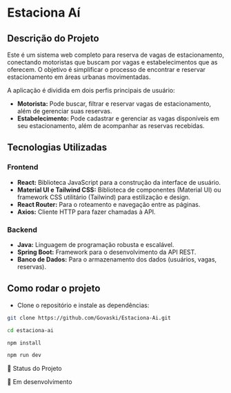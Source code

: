# Estaciona Aí

## Descrição do Projeto

Este é um sistema web completo para reserva de vagas de estacionamento, conectando motoristas que buscam por vagas e estabelecimentos que as oferecem. O objetivo é simplificar o processo de encontrar e reservar estacionamento em áreas urbanas movimentadas.

A aplicação é dividida em dois perfis principais de usuário:
- **Motorista:** Pode buscar, filtrar e reservar vagas de estacionamento, além de gerenciar suas reservas.
- **Estabelecimento:** Pode cadastrar e gerenciar as vagas disponíveis em seu estacionamento, além de acompanhar as reservas recebidas.

## Tecnologias Utilizadas

### Frontend
- **React:** Biblioteca JavaScript para a construção da interface de usuário.
- **Material UI e Tailwind CSS:** Biblioteca de componentes (Material UI) ou framework CSS utilitário (Tailwind) para estilização e design. 
- **React Router:** Para o roteamento e navegação entre as páginas.
- **Axios:** Cliente HTTP para fazer chamadas à API.


### Backend
- **Java:** Linguagem de programação robusta e escalável.
- **Spring Boot:** Framework para o desenvolvimento da API REST.
- **Banco de Dados:** Para o armazenamento dos dados (usuários, vagas, reservas).


## Como rodar o projeto

- Clone o repositório e instale as dependências:

```bash
git clone https://github.com/Govaski/Estaciona-Ai.git
```

```bash
cd estaciona-ai
```

```bash
npm install
```

```bash
npm run dev
```


📌 Status do Projeto

🚧 Em desenvolvimento